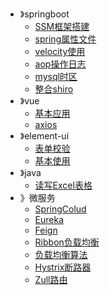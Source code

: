 * 》springboot
    * [SSM框架搭建](/springboot/base)
    * [spring属性文件](/springboot/properties)
    * [velocity使用](/springboot/velocity)
    * [aop操作日志](/springboot/aop)
    * [mysql时区](/springboot/mysql时区)
    * [整合shiro](/springboot/整合shiro)
* 》vue
    * [基本应用](/vue/guid)
    * [axios](/vue/axios)
* 》element-ui
    * [表单校验](/element-ui/表单校验)
    * [基本使用](/element-ui/基本使用)
* 》java
    * [读写Excel表格](/java/读写Excel表格)
* 》微服务
    * [SpringColud](/微服务/SpringColud)
    * [Eureka](/微服务/Eureka)
    * [Feign](/微服务/Feign)
    * [Ribbon负载均衡](/微服务/Ribbon负载均衡)
    * [负载均衡算法](/微服务/负载均衡算法)
    * [Hystrix断路器](/微服务/Hystrix断路器)
    * [Zull路由](/微服务/Zull路由)